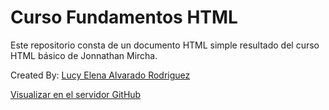 # Curso Fundamentos HTML
Este repositorio consta de un documento HTML simple resultado del curso HTML básico de Jonnathan Mircha.

Created By: [Lucy Elena Alvarado Rodriguez](https://github.com/lucyalvarado4692)

[Visualizar en el servidor GitHub](https://lucyalvarado4692.github.io/Curso-Fundamentos-HTML/)

<!--comandos terminal para crear rama del servidor github:
git checkout -b gh-pages-->